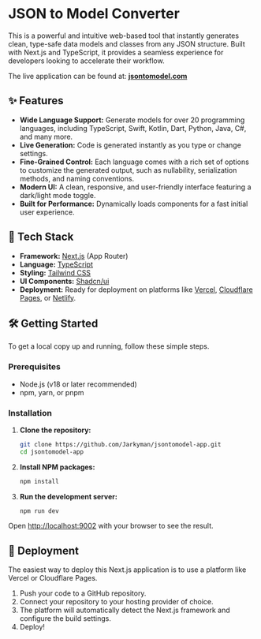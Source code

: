 # JSON to Model Converter

This is a powerful and intuitive web-based tool that instantly generates clean, type-safe data models and classes from any JSON structure. Built with Next.js and TypeScript, it provides a seamless experience for developers looking to accelerate their workflow.

The live application can be found at: **[jsontomodel.com](https://jsontomodel.com)**

## ✨ Features

-   **Wide Language Support:** Generate models for over 20 programming languages, including TypeScript, Swift, Kotlin, Dart, Python, Java, C#, and many more.
-   **Live Generation:** Code is generated instantly as you type or change settings.
-   **Fine-Grained Control:** Each language comes with a rich set of options to customize the generated output, such as nullability, serialization methods, and naming conventions.
-   **Modern UI:** A clean, responsive, and user-friendly interface featuring a dark/light mode toggle.
-   **Built for Performance:** Dynamically loads components for a fast initial user experience.

## 🚀 Tech Stack

-   **Framework:** [Next.js](https://nextjs.org/) (App Router)
-   **Language:** [TypeScript](https://www.typescriptlang.org/)
-   **Styling:** [Tailwind CSS](https://tailwindcss.com/)
-   **UI Components:** [Shadcn/ui](https://ui.shadcn.com/)
-   **Deployment:** Ready for deployment on platforms like [Vercel](https://vercel.com/), [Cloudflare Pages](https://pages.cloudflare.com/), or [Netlify](https://www.netlify.com/).

## 🛠️ Getting Started

To get a local copy up and running, follow these simple steps.

### Prerequisites

-   Node.js (v18 or later recommended)
-   npm, yarn, or pnpm

### Installation

1.  **Clone the repository:**
    ```sh
    git clone https://github.com/Jarkyman/jsontomodel-app.git
    cd jsontomodel-app
    ```

2.  **Install NPM packages:**
    ```sh
    npm install
    ```

3.  **Run the development server:**
    ```sh
    npm run dev
    ```

Open [http://localhost:9002](http://localhost:9002) with your browser to see the result.

## 🚀 Deployment

The easiest way to deploy this Next.js application is to use a platform like Vercel or Cloudflare Pages.

1.  Push your code to a GitHub repository.
2.  Connect your repository to your hosting provider of choice.
3.  The platform will automatically detect the Next.js framework and configure the build settings.
4.  Deploy!
